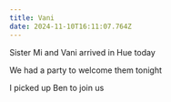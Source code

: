 ```yaml
---
title: Vani
date: 2024-11-10T16:11:07.764Z
---
```


Sister Mi and Vani arrived in Hue today

We had a party to welcome them tonight

I picked up Ben to join us
